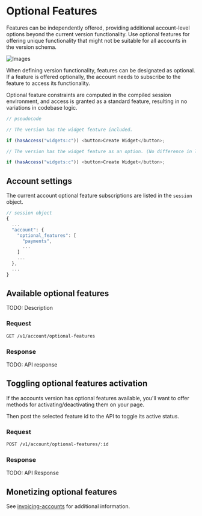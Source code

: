 # Optional Features

Features can be independently offered, providing additional account-level options beyond the current version functionality. Use optional features for offering unique functionality that might not be suitable for all accounts in the version schema.

![Images](/images/diagrams/optional-features.svg)

When defining version functionality, features can be designated as optional. If a feature is offered optionally, the account needs to subscribe to the feature to access its functionality.

Optional feature constraints are computed in the compiled session environment, and access is granted as a standard feature, resulting in no variations in codebase logic.

```js
// pseudocode

// The version has the widget feature included.

if (hasAccess("widgets:c")) <button>Create Widget</button>;

// The version has the widget feature as an option. (No difference in logic.)

if (hasAccess("widgets:c")) <button>Create Widget</button>;
```

## Account settings

The current account optional feature subscriptions are listed in the `session` object.

```js
// session object
{
  ...
  "account": {
    "optional_features": [
      "payments",
      ...
    ]
    ...
  },
  ...
}
```

## Available optional features

TODO: Description

### Request

```sh
GET /v1/account/optional-features
```

### Response

TODO: API response


## Toggling optional features activation

If the accounts version has optional features available, you'll want to offer methods for activating/deactivating them on your page.

<!--@include: ./includes/optional-features.md-->

Then post the selected feature id to the API to toggle its active status.

### Request

```sh
POST /v1/account/optional-features/:id
```

### Response

TODO: API Response

## Monetizing optional features

<!--@include: ./includes/auto-invoiced-fees.md-->

See [invoicing-accounts](/invoicing-accounts) for additional information.

